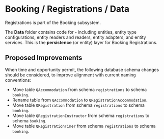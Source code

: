 # Booking / Registrations / Data

Registrations is part of the Booking subsystem.
  
The **Data** folder contains code for - including entities, entity type configurations, entity readers and readers, entity adapters, and entity services. This is the **persistence** (or entity) layer for Booking Registrations.

## Proposed Improvements

When time and opportunity permit, the following database schema changes should be considered, to improve alignment with current naming conventions:

* Move table `QAccommodation` from schema `registrations` to schema `booking`.
* Rename table from `QAccommodation` to `QRegistrationAccommodation`.
* Move table `QRegistration` from schema `registrations` to schema `booking`.
* Move table `QRegistrationInstructor` from schema `registrations` to schema `booking`.
* Move table `QRegistrationTimer` from schema `registrations` to schema `booking`.
